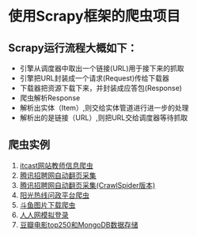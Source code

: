 # 使用Scrapy框架的爬虫项目
## Scrapy运行流程大概如下：
- 引擎从调度器中取出一个链接(URL)用于接下来的抓取
- 引擎把URL封装成一个请求(Request)传给下载器
- 下载器把资源下载下来，并封装成应答包(Response)
- 爬虫解析Response
- 解析出实体（Item）,则交给实体管道进行进一步的处理
- 解析出的是链接（URL）,则把URL交给调度器等待抓取

## 爬虫实例
1. [itcast网站教师信息爬虫](https://github.com/Mathilda11/Scrapy_Project/tree/master/Project_1)
2. [腾讯招聘网自动翻页采集](https://github.com/Mathilda11/Scrapy_Project/tree/master/Project_2)
3. [腾讯招聘网自动翻页采集(CrawlSpider版本)](https://github.com/Mathilda11/Scrapy_Project/tree/master/Project_3)
4. [阳光热线问政平台爬虫](https://github.com/Mathilda11/Scrapy_Project/tree/master/Project_4)
5. [斗鱼图片下载爬虫](https://github.com/Mathilda11/Scrapy_Project/tree/master/Project_5)
6. [人人网模拟登录](https://github.com/Mathilda11/Scrapy_Project/tree/master/Project_6)
7. [豆瓣电影top250和MongoDB数据存储](https://github.com/Mathilda11/Scrapy_Project/tree/master/Project_7)
